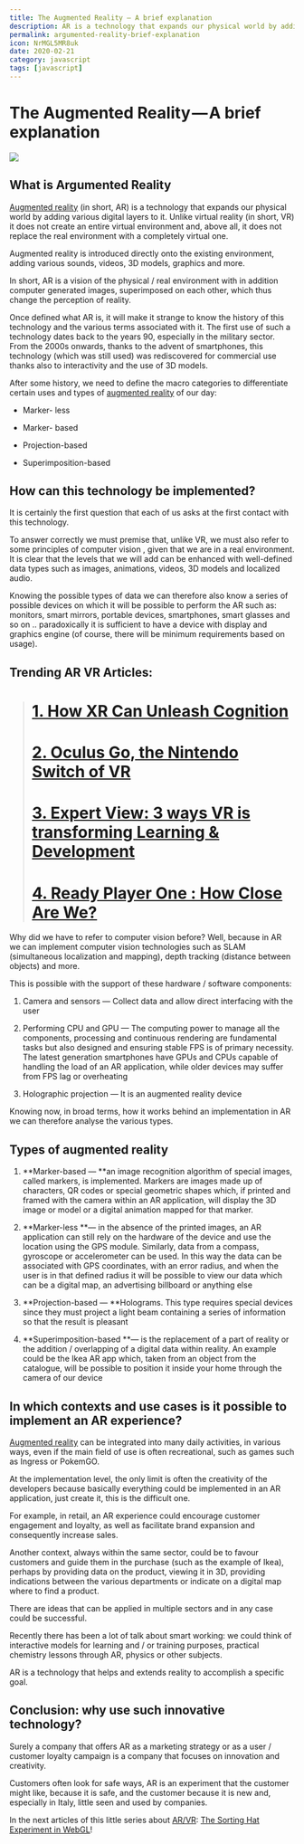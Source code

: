 ```yaml
---
title: The Augmented Reality — A brief explanation
description: AR is a technology that expands our physical world by adding various digital layers to it. Unlike virtual reality (in short, VR) it does not create an entire virtual environment and, above all, it does not replace the real environment with a completely virtual one
permalink: argumented-reality-brief-explanation
icon: NrMGL5MR8uk
date: 2020-02-21
category: javascript
tags: [javascript]
---
```



# The Augmented Reality — A brief explanation

<div class="mx-auto">
    <img class="max-w-full" src="https://source.unsplash.com/NrMGL5MR8uk/960x680" />
</div>

## What is Argumented Reality

[Augmented reality](https://arvrjourney.com/) (in short, AR) is a technology that expands our physical world by adding various digital layers to it. Unlike virtual reality (in short, VR) it does not create an entire virtual environment and, above all, it does not replace the real environment with a completely virtual one.

Augmented reality is introduced directly onto the existing environment, adding various sounds, videos, 3D models, graphics and more.

In short, AR is a vision of the physical / real environment with in addition computer generated images, superimposed on each other, which thus change the perception of reality.

Once defined what AR is, it will make it strange to know the history of this technology and the various terms associated with it. The first use of such a technology dates back to the years 90, especially in the military sector. From the 2000s onwards, thanks to the advent of smartphones, this technology (which was still used) was rediscovered for commercial use thanks also to interactivity and the use of 3D models.

After some history, we need to define the macro categories to differentiate certain uses and types of [augmented reality](https://arvrjourney.com/) of our day:

* Marker- less

* Marker- based

* Projection-based

* Superimposition-based

## How can this technology be implemented?

It is certainly the first question that each of us asks at the first contact with this technology.

To answer correctly we must premise that, unlike VR, we must also refer to some principles of computer vision , given that we are in a real environment. It is clear that the levels that we will add can be enhanced with well-defined data types such as images, animations, videos, 3D models and localized audio.

Knowing the possible types of data we can therefore also know a series of possible devices on which it will be possible to perform the AR such as: monitors, smart mirrors, portable devices, smartphones, smart glasses and so on .. paradoxically it is sufficient to have a device with display and graphics engine (of course, there will be minimum requirements based on usage).

## Trending AR VR Articles:
> # [1. How XR Can Unleash Cognition](https://arvrjourney.com/how-xr-can-unleash-cognition-3bda13026ade)
> # [2. Oculus Go, the Nintendo Switch of VR](https://arvrjourney.com/oculus-go-the-nintendo-switch-of-vr-6827e1b91055)
> # [3. Expert View: 3 ways VR is transforming Learning & Development](https://arvrjourney.com/expert-view-3-ways-vr-is-transforming-learning-development-487a021e8334)
> # [4. Ready Player One : How Close Are We?](https://arvrjourney.com/ready-player-one-how-close-are-we-8af973c1cfa0)

Why did we have to refer to computer vision before? Well, because in AR we can implement computer vision technologies such as SLAM (simultaneous localization and mapping), depth tracking (distance between objects) and more.

This is possible with the support of these hardware / software components:

1. Camera and sensors — Collect data and allow direct interfacing with the user

2. Performing CPU and GPU — The computing power to manage all the components, processing and continuous rendering are fundamental tasks but also designed and ensuring stable FPS is of primary necessity. The latest generation smartphones have GPUs and CPUs capable of handling the load of an AR application, while older devices may suffer from FPS lag or overheating

3. Holographic projection — It is an augmented reality device

Knowing now, in broad terms, how it works behind an implementation in AR we can therefore analyse the various types.

## Types of augmented reality

1. **Marker-based — **an image recognition algorithm of special images, called markers, is implemented. Markers are images made up of characters, QR codes or special geometric shapes which, if printed and framed with the camera within an AR application, will display the 3D image or model or a digital animation mapped for that marker.

2. **Marker-less **— in the absence of the printed images, an AR application can still rely on the hardware of the device and use the location using the GPS module. Similarly, data from a compass, gyroscope or accelerometer can be used. In this way the data can be associated with GPS coordinates, with an error radius, and when the user is in that defined radius it will be possible to view our data which can be a digital map, an advertising billboard or anything else

3. **Projection-based — **Holograms. This type requires special devices since they must project a light beam containing a series of information so that the result is pleasant

4. **Superimposition-based **— is the replacement of a part of reality or the addition / overlapping of a digital data within reality. An example could be the Ikea AR app which, taken from an object from the catalogue, will be possible to position it inside your home through the camera of our device

## In which contexts and use cases is it possible to implement an AR experience?

[Augmented reality](https://arvrjourney.com/) can be integrated into many daily activities, in various ways, even if the main field of use is often recreational, such as games such as Ingress or PokemGO.

At the implementation level, the only limit is often the creativity of the developers because basically everything could be implemented in an AR application, just create it, this is the difficult one.

For example, in retail, an AR experience could encourage customer engagement and loyalty, as well as facilitate brand expansion and consequently increase sales.

Another context, always within the same sector, could be to favour customers and guide them in the purchase (such as the example of Ikea), perhaps by providing data on the product, viewing it in 3D, providing indications between the various departments or indicate on a digital map where to find a product.

There are ideas that can be applied in multiple sectors and in any case could be successful.

Recently there has been a lot of talk about smart working: we could think of interactive models for learning and / or training purposes, practical chemistry lessons through AR, physics or other subjects.

AR is a technology that helps and extends reality to accomplish a specific goal.

## Conclusion: why use such innovative technology?

Surely a company that offers AR as a marketing strategy or as a user / customer loyalty campaign is a company that focuses on innovation and creativity.

Customers often look for safe ways, AR is an experiment that the customer might like, because it is safe, and the customer because it is new and, especially in Italy, little seen and used by companies.

In the next articles of this little series about [AR/VR](https://arvrjourney.com/): [The Sorting Hat Experiment in WebGL](https://medium.com/@miki.lombi/the-sorting-hat-experiment-webar-in-pure-js-c53b91863c66)!
